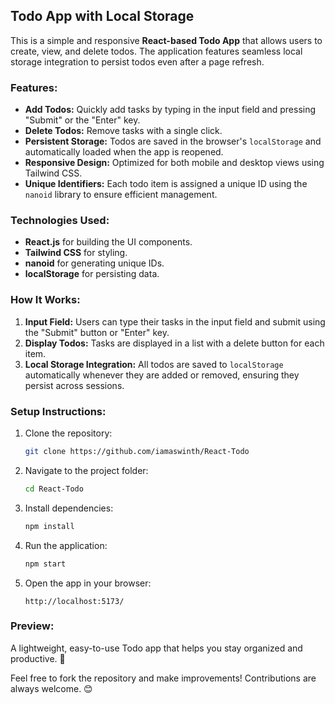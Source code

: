 

## Todo App with Local Storage

This is a simple and responsive **React-based Todo App** that allows users to create, view, and delete todos. The application features seamless local storage integration to persist todos even after a page refresh.

### Features:
- **Add Todos:** Quickly add tasks by typing in the input field and pressing "Submit" or the "Enter" key.
- **Delete Todos:** Remove tasks with a single click.
- **Persistent Storage:** Todos are saved in the browser's `localStorage` and automatically loaded when the app is reopened.
- **Responsive Design:** Optimized for both mobile and desktop views using Tailwind CSS.
- **Unique Identifiers:** Each todo item is assigned a unique ID using the `nanoid` library to ensure efficient management.

### Technologies Used:
- **React.js** for building the UI components.
- **Tailwind CSS** for styling.
- **nanoid** for generating unique IDs.
- **localStorage** for persisting data.

### How It Works:
1. **Input Field:** Users can type their tasks in the input field and submit using the "Submit" button or "Enter" key.
2. **Display Todos:** Tasks are displayed in a list with a delete button for each item.
3. **Local Storage Integration:** All todos are saved to `localStorage` automatically whenever they are added or removed, ensuring they persist across sessions.

### Setup Instructions:
1. Clone the repository:
   ```bash
   git clone https://github.com/iamaswinth/React-Todo
   ```
2. Navigate to the project folder:
   ```bash
   cd React-Todo
   ```
3. Install dependencies:
   ```bash
   npm install
   ```
4. Run the application:
   ```bash
   npm start
   ```
5. Open the app in your browser:
   ```
   http://localhost:5173/
   ```

### Preview:
A lightweight, easy-to-use Todo app that helps you stay organized and productive. 🎯

Feel free to fork the repository and make improvements! Contributions are always welcome. 😊


